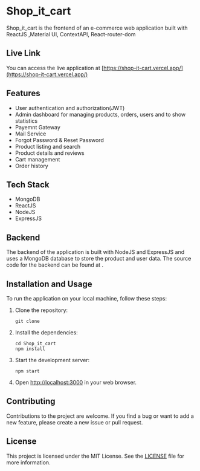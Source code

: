 # Shop_it_cart

Shop_it_cart is the frontend of an e-commerce web application built with ReactJS ,Material UI, ContextAPI, React-router-dom

## Live Link

You can access the live application at [https://shop-it-cart.vercel.app/](https://shop-it-cart.vercel.app/)

## Features

- User authentication and authorization(JWT)
- Admin dashboard for managing products, orders, users and to show statistics
- Payemnt Gateway
- Mail Service
- Forgot Password & Reset Password
- Product listing and search
- Product details and reviews
- Cart management
- Order history

## Tech Stack
- MongoDB
- ReactJS
- NodeJS
- ExpressJS

## Backend

The backend of the application is built with NodeJS and ExpressJS and uses a MongoDB database to store the product and user data. The source code for the backend can be found at []().



## Installation and Usage

To run the application on your local machine, follow these steps:

1. Clone the repository:

   ```
   git clone
   ```

2. Install the dependencies:

   ```
   cd Shop_it_cart
   npm install
   ```

3. Start the development server:

   ```
   npm start
   ```

4. Open [http://localhost:3000](http://localhost:3000) in your web browser.

## Contributing

Contributions to the project are welcome. If you find a bug or want to add a new feature, please create a new issue or pull request.

## License

This project is licensed under the MIT License. See the [LICENSE](LICENSE) file for more information.
